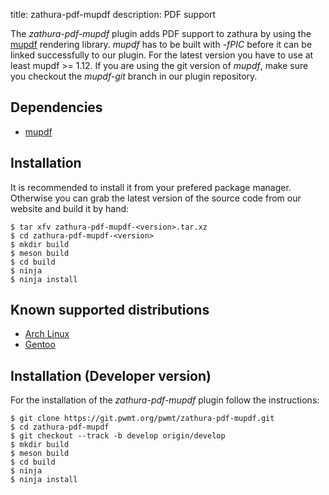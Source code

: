 title: zathura-pdf-mupdf
description: PDF support


The *zathura-pdf-mupdf* plugin adds PDF support to zathura by using the
[mupdf](http://mupdf.com/) rendering library. *mupdf* has to be built with
*-fPIC* before it can be linked successfully to our plugin. For the latest
version you have to use at least mupdf >= 1.12. If you are using the git version
of *mupdf*, make sure you checkout the *mupdf-git* branch in our plugin
repository.

## Dependencies
* [mupdf](http://mupdf.com/)

## Installation
It is recommended to install it from your prefered package manager. Otherwise
you can grab the latest version of the source code from our website and build it
by hand:

    $ tar xfv zathura-pdf-mupdf-<version>.tar.xz
    $ cd zathura-pdf-mupdf-<version>
    $ mkdir build
    $ meson build
    $ cd build
    $ ninja
    $ ninja install

## Known supported distributions
* [Arch Linux](https://www.archlinux.org/packages/community/x86_64/zathura-pdf-mupdf/)
* [Gentoo](http://packages.gentoo.org/package/app-text/zathura-pdf-mupdf)

## Installation (Developer version)
For the installation of the *zathura-pdf-mupdf* plugin follow the
instructions:

    $ git clone https://git.pwmt.org/pwmt/zathura-pdf-mupdf.git
    $ cd zathura-pdf-mupdf
    $ git checkout --track -b develop origin/develop
    $ mkdir build
    $ meson build
    $ cd build
    $ ninja
    $ ninja install
